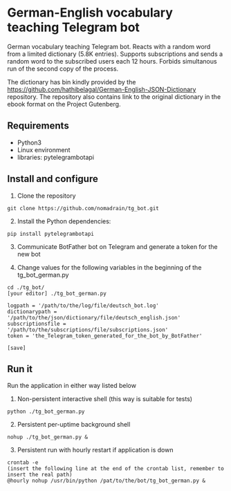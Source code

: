 # German-English vocabulary teaching Telegram bot
German vocabulary teaching Telegram bot. Reacts with a random word from a limited dictionary (5.8K entries). Supports subscriptions and sends a random word to the subscribed users each 12 hours. Forbids simultanous run of the second copy of the process.

The dictionary has bin kindly provided by the https://github.com/hathibelagal/German-English-JSON-Dictionary repository. The repository also contains link to the original dictionary in the ebook format on the Project Gutenberg.

## Requirements
- Python3
- Linux environment
- libraries: pytelegrambotapi

## Install and configure

1. Clone the repository

```
git clone https://github.com/nomadrain/tg_bot.git
```

2. Install the Python dependencies:
```
pip install pytelegrambotapi
```

3. Communicate BotFather bot on Telegram and generate a token for the new bot

4. Change values for the following variables in the beginning of the tg_bot_german.py
```
cd ./tg_bot/
[your editor] ./tg_bot_german.py

logpath = '/path/to/the/log/file/deutsch_bot.log'
dictionarypath = '/path/to/the/json/dictionary/file/deutsch_english.json'
subscriptionsfile = '/path/to/the/subscriptions/file/subscriptions.json'
token = 'the_Telegram_token_generated_for_the_bot_by_BotFather' 

[save]

```

## Run it

Run the application in either way listed below

1. Non-persistent interactive shell (this way is suitable for tests)
```
python ./tg_bot_german.py
```

2. Persistent per-uptime background shell
```
nohup ./tg_bot_german.py &
```

3. Persistent run with hourly restart if application is down
```
crontab -e
(insert the following line at the end of the crontab list, remember to insert the real path)
@hourly nohup /usr/bin/python /pat/to/the/bot/tg_bot_german.py &
```
